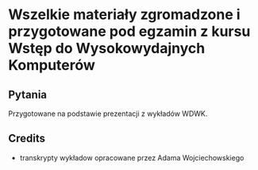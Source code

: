 # Wszelkie materiały zgromadzone i przygotowane pod egzamin z kursu Wstęp do Wysokowydajnych Komputerów

## Pytania

Przygotowane na podstawie prezentacji z wykładów WDWK.

## Credits

- transkrypty wykładow opracowane przez Adama Wojciechowskiego

